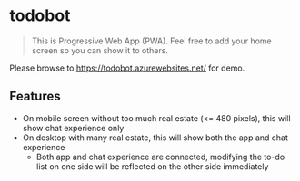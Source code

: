 # todobot

> This is Progressive Web App (PWA). Feel free to add your home screen so you can show it to others.

Please browse to https://todobot.azurewebsites.net/ for demo.

## Features

- On mobile screen without too much real estate (<= 480 pixels), this will show chat experience only
- On desktop with many real estate, this will show both the app and chat experience
   - Both app and chat experience are connected, modifying the to-do list on one side will be reflected on the other side immediately
